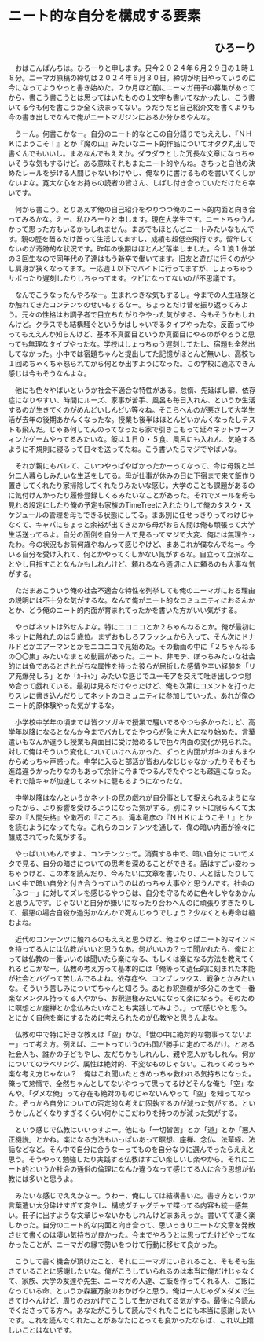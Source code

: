 # ニート的な自分を構成する要素

<h2 style="text-align: right;">ひろーり</h2>

　おはこんばんちは。ひろーりと申します。只今２０２４年６月２９日の１時１８分。ニーマガ原稿の締切は２０２４年６月３０日。締切が明日やっていうのに今になってようやっと書き始めた。２か月ほど前にニーマガ冊子の募集があってから、書こう書こうとは思ってはいたものの１文字も書いてなかったし、こう書いてる今も何を書こうか全く決まってない。うだうだと自己紹介文を書くよりも今の書き出しでなんで俺がニートマガジンにおるか分かるやんな。

　うーん。何書こかなー。自分のニート的なとこの自分語りでもええし、『ＮＨＫにようこそ！』とか『魔の山』みたいなニート的作品についてオタク丸出しで書くんでもいいし。まあなんでもええか。ダラダラとした冗長な文章になっちゃいそうな気もするけど。ある意味それもまたニート的やんね。きちっと自他の決めたレールを歩ける人間じゃないわけやし、俺なりに書けるものを書いてくしかないよな。寛大な心をお持ちの読者の皆さん、しばし付き合っていただけたら幸いです。

　何から書こう。とりあえず俺の自己紹介をやりつつ俺のニート的内面と向き合ってみるかな。えー、私ひろーりと申します。現在大学生です。ニートちゃうんかって思った方もいるかもしれません。まあでもほとんどニートみたいなもんです。親の脛を齧るだけ齧って生活してますし、成績も超低空飛行です。留年してないのが奇跡的な状況です。昨年の後期はほとんど落単しました。今１浪１休学の３回生なので同年代の子達はもう新卒で働いてます。旧友と遊びに行くのが少し肩身が狭くなってます。一応週１以下でバイトに行ってますが、しょっちゅうサボったり遅刻したりしちゃってます。クビになってないのが不思議です。

　なんでこうなったんやろなー。生まれつきな気もするし。今までの人生経験とか触れてきたコンテンツのせいもするなー。ちょっとだけ昔を振り返ってみよう。元々の性格はお調子者で目立ちたがりややった気がする、今もそうかもしれんけど。クラスでも結構騒ぐというかはしゃいでるタイプやったな。反面ってゆってもええんか知らんけど、基本不真面目というか真面目にやるのがやろうと思っても無理なタイプやったな。学校はしょっちゅう遅刻してたし、宿題も全然出してなかった。小中では宿題ちゃんと提出してた記憶がほとんど無いし、高校も１回めちゃくちゃ怒られてから何とか出すようになった。この学校に適応できん感じは今もそうなんよな。

　他にも色々やばいというか社会不適合な特性がある。怠惰、先延ばし癖、依存症になりやすい、時間にルーズ、家事が苦手、風呂も毎日入れん、というか生活するのが生きてくのがめんどいしんどい等々ね。そこらへんのが悪さして大学生活が去年の後期あかんくなったな。授業も後半はほとんどいかんくなったしテストも飛んだ。じゃあ何してんのってなったら家で引きこもって延々ネットサーフィンかゲームやってるみたいな。飯は１日０・５食、風呂にも入れん、気絶するように不規則に寝るって日々を送ってたね。こう書いたらマジでやばいな。

　それが親にもバレて、こいつやっぱやばかったかーってなって、今は母親と半分二人暮らしみたいな生活をしてる。母が仕事が休みの日に下宿まで来て飯作り置きしてくれたり家掃除してくれたりみたいな感じ。大学のことも課題があるのに気付けんかったり履修登録しくるみたいなことがあった。それでメールを母も見れる設定にしたり俺の予定も家族のTimeTreeに入れたりして俺のタスク・スケジュールの管理を母もできる状態にしてる。まあ別に任せっきりってわけじゃなくて、キャパにちょっと余裕が出てきたから母がおらん間は俺も頑張って大学生活送ってるよ。自分の面倒を自分一人で見るってマジで大変、俺には無理やったわ。今の状況もお前何歳やねんって感じやけど、まあこれが僕なんでねー。今いる自分を受け入れて、何とかやってくしかない気がするな。自立って立派なことやし目指すことなんかもしれんけど、頼れるなら適切に人に頼るのも大事な気がする。

　ただまあこういう俺の社会不適合な特性を列挙しても俺のニーマガにおる理由の説明には不十分な気がするな。なんで俺がニート的なコミュニティにおるんかとか、どう俺のニート的内面が育まれてったかを書いた方がいい気がする。

　やっぱネットは外せんよな。特にニコニコとか２ちゃんねるとか。俺が最初にネットに触れたのは５歳位。まずおもしろフラッシュから入って、そん次にドナルドとかエアーマンとかをニコニコで見始めた。その動画の中に「２ちゃんねるの〇〇集」みたいなまとめ動画があった。ニート、非モテ、ぼっちみたいな社会的には負であるとされがちな属性を持った彼らが屈折した感情や辛い経験を「リア充爆発しろ」とか「ｶｰﾁｬﾝ」みたいな感じでユーモアを交えて吐き出しつつ慰め合って戯れている。最初は見るだけやったけど、俺も次第にコメントを打ったりスレに書き込んだりしてネットのコミュニティに参加していった。あれが俺のニート的原体験やった気がするな。

　小学校中学年の頃までは皆クソガキで授業で騒いでるやつも多かったけど、高学年以降になるとなんか今までバカしてたやつらが急に大人になり始めた。言葉遣いもなんか違うし授業も真面目に受け始めるしで色々内面の変化が見られた。対して俺はそういう変化についていけへんかった、ずっと内面がガキのまんまやからめっちゃ戸惑った。中学に入ると部活が皆おんなじじゃなかったりそもそも進路違うかったりなのもあって余計に今までつるんでたやつとも疎遠になった。それで陰キャが加速してネットに籠もるようになったな。

　中学以降はなんというかネットの民の戯れが自分事として捉えられるようになったから、より影響を受けるようになった気がする。別にネットに限らんくて太宰の『人間失格』や漱石の『こころ』、滝本竜彦の『ＮＨＫにようこそ！』とかを読むようになってたな。これらのコンテンツを通して、俺の暗い内面が徐々に醸成されてった気がする。

　やっぱいいもんですよ、コンテンツって。消費する中で、暗い自分についてメタで見る、自分の暗さについての思考を深めることができる。話はすごい変わっちゃうけど、この本を読んだり、今みたいに文章を書いたり、人と話したりしていく中で暗い自分と付き合うっていうのはめっちゃ大事やと思うんです。社会の「ふつー」に対してズレを感じるやつらは、自分を守るために色々しやなあかんと思うんです。じゃないと自分が嫌いになったり合わへんのに頑張りすぎたりして、最悪の場合自殺か過労かなんかで死んじゃうでしょう？少なくとも寿命は縮むよね。

　近代のコンテンツに触れるのもええと思うけど、俺はやっぱニート的マインドを持ってる人には仏教がいいと思うなあ。何がいいの？って聞かれたら、俺にとっては仏教の一番いいのは聞いたら楽になる、もしくは楽になる方法を教えてくれるとこかなー。仏教の考え方って基本的には「俺等って遺伝的に刻まれた本能が社会とバグって苦しんでるよね。依存症や、コンプレックス、戦争とかみたいな。そういう苦しみについてちゃんと知ろう。あとお釈迦様が多分この世で一番楽なメンタル持ってる人やから、お釈迦様みたいになって楽になろう。そのために瞑想とか座禅とか念仏みたいなことも実践してみよう。」って感じやと思う。とにかく自他を楽にするために考えられたのが仏教やと思うんよな。

　仏教の中で特に好きな教えは「空」かな。「世の中に絶対的な物事ってないよー」って考え方。例えば、ニートっていうのも国が勝手に定めてるだけ。とある社会人も、誰かの子どもやし、友だちかもしれんし、親や恋人かもしれん。何かについてのラベリング、属性は絶対的、不変なものじゃない。これってめっちゃ楽な考え方じゃない？　俺はこれ聞いたときめっちゃ救われる気持ちになった。俺って怠惰で、全然ちゃんとしてないやつって思ってるけどそんな俺も「空」なんや。「ダメな俺」って存在も絶対のものじゃないんやって「空」を知ってなった。そっから自分についての否定的な考えに固執するのが減った気がする。というかしんどくなりすぎるくらい何かにこだわりを持つのが減った気がする。

　という感じで仏教はいいっすよー。他にも「一切皆苦」とか「道」とか「悪人正機説」とかね。楽になる方法もいっぱいあって瞑想、座禅、念仏、法華経、法話などなど。そん中で自分に合うなーってものを自分なりに選んでったらええと思う。そうやって勉強したり実践する仏教はすごい楽しいし楽やから。それにニート的というか社会の通俗の倫理になんか違うなって感じてる人に合う思想が仏教には多いと思うよ。

　みたいな感じでええかなー。うわー、俺にしては結構書いた。書き方というか言葉遣い大分砕けすぎて変やし、構成グチャグチャで喋ってる内容も統一感無い。冊子に出すような文章じゃないかもしれんけどまあえっか。書いてて凄く楽しかった。自分のニート的な内面と向き合って、思いっきりニートな文章を発散させて書くのは凄い気持ちが良かった。今までやろうとは思ってたけどやってなかったことが、ニーマガの縁で勢いをつけて行動に移せて良かった。

　こうして書く機会が頂けたこと、それにニーマガにいられること、そもそも生きていることに感謝したいな。俺がこうしていられるのは本当に俺だけじゃなくて、家族、大学の友達や先生、ニーマガの人達、ご飯を作ってくれる人、ご飯になっている命、というか森羅万象のおかげやと思う。俺は一人じゃダメダメで生きてけへんけど、周りのおかげでこうして生かされてる気がする。最後に今読んでくださってる方へ。あなたがこうして読んでくれたことにも本当に感謝したいです。これを読んでくれたことがあなたにとっても良かったならば、これ以上嬉しいことはないです。